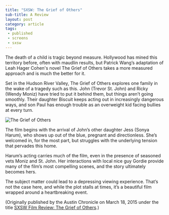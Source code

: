```yaml
---
title: "SXSW: The Grief of Others"
sub-title: A Review
layout: post
category: article
tags:
 - published
 - screens
 - sxsw
---
```

The death of a child is tragic beyond measure. Hollywood has mined this territory before, often with maudlin results, but Patrick Wang’s adaptation of Leah Hager Cohen's novel The Grief of Others takes a more measured approach and is much the better for it.

Set in the Hudson River Valley, The Grief of Others explores one family in the wake of a tragedy such as this. John (Trevor St. John) and Ricky (Wendy Moniz) have tried to put it behind them, but things aren’t going smoothly. Their daughter Biscuit keeps acting out in increasingly dangerous ways, and son Paul has enough trouble as an overweight kid facing bullies at every turn.

![The Grief of Others](http://thegriefofothers.com/_Media/the-grief-of-others---still_med_hr-2.jpeg)

The film begins with the arrival of John’s other daughter Jess (Sonya Harum), who shows up out of the blue, pregnant and directionless. She’s welcomed in, for the most part, but struggles with the underlying tension that pervades this home.

Harum’s acting carries much of the film, even in the presence of seasoned vets Moniz and St. John. Her interactions with local nice guy Gordie provide many of the film’s most compelling scenes, and the story ultimately becomes hers.

The subject matter could lead to a depressing viewing experience. That’s not the case here, and while the plot stalls at times, it’s a beautiful film wrapped around a heartbreaking event.

<!-- <a href="" target="blank">
  <img src="" alt="">
</a> -->

(Originally published by the Austin Chronicle on March 18, 2015 under the title [SXSW Film Review: The Grief of Others](http://www.austinchronicle.com/daily/screens/2015-03-18/sxsw-film-review-the-grief-of-others/).)